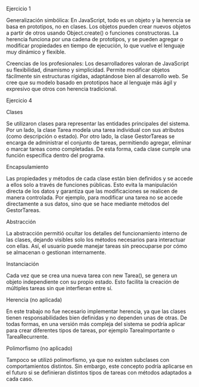 Ejercicio 1

Generalización simbólica: En JavaScript, todo es un objeto y la herencia se basa en prototipos, no en clases. Los objetos pueden crear nuevos objetos a partir de otros usando Object.create() o funciones constructoras. La herencia funciona por una cadena de prototipos, y se pueden agregar o modificar propiedades en tiempo de ejecución, lo que vuelve el lenguaje muy dinámico y flexible.

Creencias de los profesionales: Los desarrolladores valoran de JavaScript su flexibilidad, dinamismo y simplicidad. Permite modificar objetos fácilmente sin estructuras rígidas, adaptándose bien al desarrollo web. Se cree que su modelo basado en prototipos hace al lenguaje más ágil y expresivo que otros con herencia tradicional.

Ejercicio 4

Clases

Se utilizaron clases para representar las entidades principales del sistema. Por un lado, la clase Tarea modela una tarea individual con sus atributos (como descripción o estado). Por otro lado, la clase GestorTareas se encarga de administrar el conjunto de tareas, permitiendo agregar, eliminar o marcar tareas como completadas. De esta forma, cada clase cumple una función específica dentro del programa.

Encapsulamiento

Las propiedades y métodos de cada clase están bien definidos y se accede a ellos solo a través de funciones públicas. Esto evita la manipulación directa de los datos y garantiza que las modificaciones se realicen de manera controlada. Por ejemplo, para modificar una tarea no se accede directamente a sus datos, sino que se hace mediante métodos del GestorTareas.

Abstracción

La abstracción permitió ocultar los detalles del funcionamiento interno de las clases, dejando visibles solo los métodos necesarios para interactuar con ellas. Así, el usuario puede manejar tareas sin preocuparse por cómo se almacenan o gestionan internamente.

Instanciación

Cada vez que se crea una nueva tarea con new Tarea(), se genera un objeto independiente con su propio estado. Esto facilita la creación de múltiples tareas sin que interfieran entre sí.

Herencia (no aplicada)

En este trabajo no fue necesario implementar herencia, ya que las clases tienen responsabilidades bien definidas y no dependen unas de otras. De todas formas, en una versión más compleja del sistema se podría aplicar para crear diferentes tipos de tareas, por ejemplo TareaImportante o TareaRecurrente.

Polimorfismo (no aplicado)

Tampoco se utilizó polimorfismo, ya que no existen subclases con comportamientos distintos. Sin embargo, este concepto podría aplicarse en el futuro si se definieran distintos tipos de tareas con métodos adaptados a cada caso.
